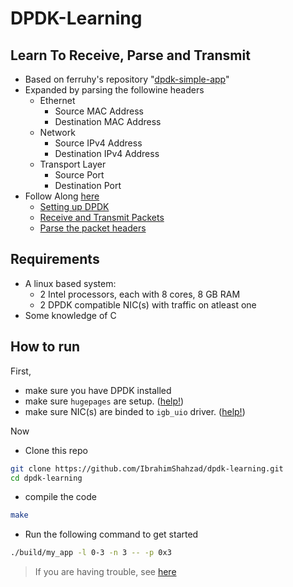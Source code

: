 # DPDK-Learning

## Learn To Receive, Parse and Transmit

- Based on ferruhy's repository "[dpdk-simple-app](https://github.com/ferruhy/dpdk-simple-app)"
- Expanded by parsing the followine headers
  -  Ethernet
      -  Source MAC Address
      -  Destination MAC Address
  -  Network 
      -  Source IPv4 Address
      -  Destination IPv4 Address
  -  Transport Layer   
      -  Source Port
      -  Destination Port
-  Follow Along [here](https://ibrahimshahzad.github.io/blog) 
   -  [Setting up DPDK](https://ibrahimshahzad.github.io/blog/Writing_your_first_dpdk_app/)
   -  [Receive and Transmit Packets](https://ibrahimshahzad.github.io/blog/dpdk_02/)
   -  [Parse the packet headers](https://ibrahimshahzad.github.io/blog/dpdk_03/) 

## Requirements

- A linux based system:
  - 2 Intel processors, each with 8 cores, 8 GB RAM
  - 2 DPDK compatible NIC(s) with traffic on atleast one
- Some knowledge of C

## How to run

First,
- make sure you have DPDK installed
- make sure `hugepages` are setup. ([help!](https://ibrahimshahzad.github.io/blog/Writing_your_first_dpdk_app/))
- make sure NIC(s) are binded to `igb_uio` driver.  ([help!](https://ibrahimshahzad.github.io/blog/Writing_your_first_dpdk_app/))

Now
- Clone this repo
```sh
git clone https://github.com/IbrahimShahzad/dpdk-learning.git
cd dpdk-learning
```
- compile the code
```sh
make
```
- Run the following command to get started
```sh
./build/my_app -l 0-3 -n 3 -- -p 0x3
```

> If you are having trouble, see [here](https://ibrahimshahzad.github.io/blog/Writing_your_first_dpdk_app/)
